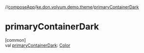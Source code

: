 //[composeApp](../../index.md)/[ke.don.volyum.demo.theme](index.md)/[primaryContainerDark](primary-container-dark.md)

# primaryContainerDark

[common]\
val [primaryContainerDark](primary-container-dark.md): [Color](https://developer.android.com/reference/kotlin/androidx/compose/ui/graphics/Color.html)